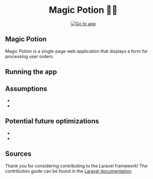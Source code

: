 <h1 align="center">Magic Potion <span role="img" aria-label="magic-ball">🔮</span><span role="img" aria-label="stars">✨</span></h1></p>

<p align="center">
<a href="https://travis-ci.org/laravel/framework"><img src="https://travis-ci.org/laravel/framework.svg" alt="Go to app"></a>

## Magic Potion

Magic Potion is a single-page web application that displays a form for processing user orders.


## Running the app


## Assumptions
-
-

## Potential future optimizations

- 
- 

## Sources

Thank you for considering contributing to the Laravel framework! The contribution guide can be found in the [Laravel documentation](https://laravel.com/docs/contributions).

